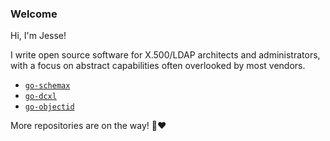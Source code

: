 ### Welcome

Hi, I'm Jesse!

I write open source software for X.500/LDAP architects and administrators, with a focus on abstract capabilities often overlooked by most vendors.

- [`go-schemax`](https://github.com/JesseCoretta/go-schemax)
- [`go-dcxl`](https://github.com/JesseCoretta/go-dcxl)
- [`go-objectid`](https://github.com/JesseCoretta/go-objectid)

More repositories are on the way! 💜❤️
